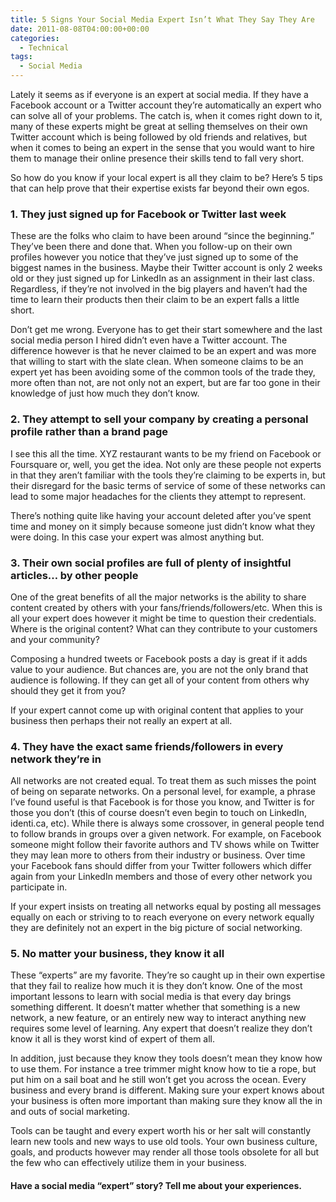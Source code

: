 ```yaml
---
title: 5 Signs Your Social Media Expert Isn’t What They Say They Are
date: 2011-08-08T04:00:00+00:00
categories:
  - Technical
tags:
  - Social Media
---
```


Lately it seems as if everyone is an expert at social media. If they have a Facebook account or a Twitter account they’re automatically an expert who can solve all of your problems. The catch is, when it comes right down to it, many of these experts might be great at selling themselves on their own Twitter account which is being followed by old friends and relatives, but when it comes to being an expert in the sense that you would want to hire them to manage their online presence their skills tend to fall very short.

So how do you know if your local expert is all they claim to be? Here’s 5 tips that can help prove that their expertise exists far beyond their own egos.

### 1. They just signed up for Facebook or Twitter last week

These are the folks who claim to have been around “since the beginning.” They’ve been there and done that. When you follow-up on their own profiles however you notice that they’ve just signed up to some of the biggest names in the business. Maybe their Twitter account is only 2 weeks old or they just signed up for LinkedIn as an assignment in their last class. Regardless, if they’re not involved in the big players and haven’t had the time to learn their products then their claim to be an expert falls a little short.

Don’t get me wrong. Everyone has to get their start somewhere and the last social media person I hired didn’t even have a Twitter account. The difference however is that he never claimed to be an expert and was more that willing to start with the slate clean. When someone claims to be an expert yet has been avoiding some of the common tools of the trade they, more often than not, are not only not an expert, but are far too gone in their knowledge of just how much they don’t know.

### 2. They attempt to sell your company by creating a personal profile rather than a brand page

I see this all the time. XYZ restaurant wants to be my friend on Facebook or Foursquare or, well, you get the idea. Not only are these people not experts in that they aren’t familiar with the tools they’re claiming to be experts in, but their disregard for the basic terms of service of some of these networks can lead to some major headaches for the clients they attempt to represent.

There’s nothing quite like having your account deleted after you’ve spent time and money on it simply because someone just didn’t know what they were doing. In this case your expert was almost anything but.

### 3. Their own social profiles are full of plenty of insightful articles… by other people

One of the great benefits of all the major networks is the ability to share content created by others with your fans/friends/followers/etc. When this is all your expert does however it might be time to question their credentials. Where is the original content? What can they contribute to your customers and your community?

Composing a hundred tweets or Facebook posts a day is great if it adds value to your audience. But chances are, you are not the only brand that audience is following. If they can get all of your content from others why should they get it from you?

If your expert cannot come up with original content that applies to your business then perhaps their not really an expert at all.

### 4. They have the exact same friends/followers in every network they’re in

All networks are not created equal. To treat them as such misses the point of being on separate networks. On a personal level, for example, a phrase I’ve found useful is that Facebook is for those you know, and Twitter is for those you don’t (this of course doesn’t even begin to touch on LinkedIn, identi.ca, etc). While there is always some crossover, in general people tend to follow brands in groups over a given network. For example, on Facebook someone might follow their favorite authors and TV shows while on Twitter they may lean more to others from their industry or business. Over time your Facebook fans should differ from your Twitter followers which differ again from your LinkedIn members and those of every other network you participate in.

If your expert insists on treating all networks equal by posting all messages equally on each or striving to to reach everyone on every network equally they are definitely not an expert in the big picture of social networking.

### 5. No matter your business, they know it all

These “experts” are my favorite. They’re so caught up in their own expertise that they fail to realize how much it is they don’t know. One of the most important lessons to learn with social media is that every day brings something different. It doesn’t matter whether that something is a new network, a new feature, or an entirely new way to interact anything new requires some level of learning. Any expert that doesn’t realize they don’t know it all is they worst kind of expert of them all.

In addition, just because they know they tools doesn’t mean they know how to use them. For instance a tree trimmer might know how to tie a rope, but put him on a sail boat and he still won’t get you across the ocean. Every business and every brand is different. Making sure your expert knows about your business is often more important than making sure they know all the in and outs of social marketing.

Tools can be taught and every expert worth his or her salt will constantly learn new tools and new ways to use old tools. Your own business culture, goals, and products however may render all those tools obsolete for all but the few who can effectively utilize them in your business.

#### Have a social media “expert” story? Tell me about your experiences.